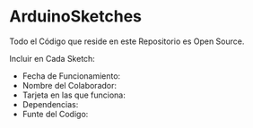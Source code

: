 # ArduinoSketches

Todo el Código que reside en este Repositorio es Open Source. 

Incluir en Cada Sketch:

+ Fecha de Funcionamiento: 
+ Nombre del Colaborador: 
+ Tarjeta en las que funciona: 
+ Dependencias: 
+ Funte del Codigo: 